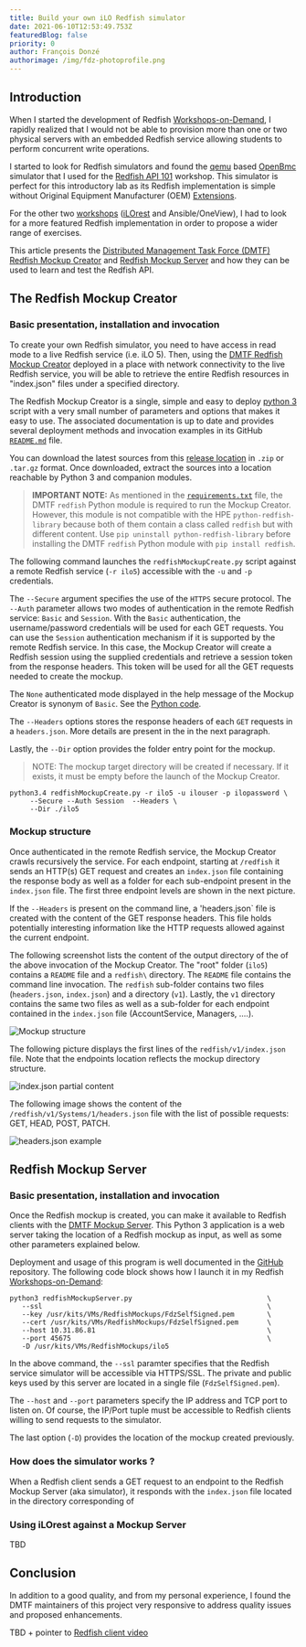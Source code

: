 ```yaml
---
title: Build your own iLO Redfish simulator
date: 2021-06-10T12:53:49.753Z
featuredBlog: false
priority: 0
author: François Donzé
authorimage: /img/fdz-photoprofile.png
---
```

## Introduction

When I started the development of Redfish [Workshops-on-Demand](https://hackshack.hpedev.io/workshops), I rapidly realized that I would not be able to provision more than one or two physical servers with an embedded Redfish service allowing students to perform concurrent write operations.

I started to look for Redfish simulators and found the [qemu](https://www.qemu.org/) based [OpenBmc](https://github.com/openbmc/openbmc) simulator that I used for the [Redfish API 101](https://hackshack.hpedev.io/workshops) workshop. This simulator is perfect for this introductory lab as its Redfish implementation is simple without Original Equipment Manufacturer (OEM) [Extensions](https://redfish.dmtf.org/redfish/mockups/v1/1060).

For the other two [workshops](https://hackshack.hpedev.io/workshops) ([iLOrest](http://hpe.com/info/resttool) and Ansible/OneView), I had to look for a more featured Redfish implementation in order to propose a wider range of exercises.

This article presents the [Distributed Management Task Force (DMTF)](https://redfish.dmtf.org/) [Redfish Mockup Creator](https://github.com/DMTF/Redfish-Mockup-Creator) and [Redfish Mockup Server](https://github.com/DMTF/Redfish-Mockup-Server) and how they can be used to learn and test the Redfish API.

## The Redfish Mockup Creator

### Basic presentation, installation and invocation

To create your own Redfish simulator, you need to have access in read mode to a live Redfish service (i.e. iLO 5). Then, using the [DMTF Redfish Mockup Creator](https://github.com/DMTF/Redfish-Mockup-Creator) deployed in a place with network connectivity to the live Redfish service, you will be able to retrieve the entire Redfish resources in "index.json" files under a specified directory.

The Redfish Mockup Creator is a single, simple and easy to deploy [python 3](https://www.python.org/downloads/) script with a very small number of parameters and options that makes it easy to use. The associated documentation is up to date and provides several deployment methods and invocation examples in its GitHub [`README.md`](https://github.com/DMTF/Redfish-Mockup-Creator#readme) file. 

You can download the latest sources from this [release location](https://github.com/DMTF/Redfish-Mockup-Creator/releases/tag/1.1.1) in `.zip` or `.tar.gz` format. Once downloaded, extract the sources into a location reachable by Python 3 and companion modules.

> **IMPORTANT NOTE:** As mentioned in the [`requirements.txt`](https://github.com/DMTF/Redfish-Mockup-Creator/blob/1.1.1/requirements.txt) file, the DMTF `redfish` Python module is required to run the Mockup Creator. However, this module is not compatible with the HPE `python-redfish-library` because both of them contain a class called `redfish` but with different content. Use `pip uninstall python-redfish-library` before installing the DMTF `redfish` Python module with `pip install redfish`. 

The following command launches the `redfishMockupCreate.py` script against a remote Redfish service (`-r ilo5`) accessible with the `-u` and `-p` credentials.

The `--Secure` argument specifies the use of the `HTTPS` secure protocol. The `--Auth` parameter allows two modes of authentication in the remote Redfish service: `Basic` and `Session`. With the `Basic` authentication, the username/password credentials will be used for each GET requests. You can use the `Session` authentication mechanism if it is supported by the remote Redfish service. In this case, the Mockup Creator will create a Redfish session using the supplied credentials and retrieve a session token from the response headers. This token will be used for all the GET requests needed to create the mockup.

The `None` authenticated mode displayed in the help message of the Mockup Creator is synonym of `Basic`. See the [Python code](https://github.com/DMTF/Redfish-Mockup-Creator/blob/1.1.1/redfishMockupCreate.py).

The `--Headers` options stores the response headers of each `GET` requests in a `headers.json`. More details are present in the in the next paragraph.

Lastly, the `--Dir` option provides the folder entry point for the mockup. 

> NOTE: The mockup target directory will be created if necessary. If it exists, it must be empty before the launch of the Mockup Creator.

```shell
python3.4 redfishMockupCreate.py -r ilo5 -u ilouser -p ilopassword \
     --Secure --Auth Session  --Headers \
     --Dir ./ilo5
```

### Mockup structure

Once authenticated in the remote Redfish service, the Mockup Creator crawls recursively the service. For each endpoint, starting at `/redfish` it sends an HTTP(s) GET request and creates an `index.json` file containing the response body as well as a folder for each sub-endpoint present in the `index.json` file. The first three endpoint levels are shown in the next picture.

If the `--Headers` is present on the command line, a 'headers.json` file is created with the content of the GET response headers. This file holds potentially interesting information like the HTTP requests allowed against the current endpoint.

The following screenshot lists the content of the output directory of the  of the above invocation of the Mockup Creator. The "root" folder (`ilo5`) contains a `README` file and a `redfish\` directory. The `README` file contains the command line invocation. The `redfish` sub-folder contains two files (`headers.json`, `index.json`) and a directory (`v1`). Lastly, the `v1` directory contains the same two files as well as a sub-folder for each endpoint contained in the `index.json` file (AccountService, Managers, ....).

![Mockup structure](/img/mockupdirstructure.png "Redfish mockup structure")

The following picture displays the first lines of the `redfish/v1/index.json` file. Note that the endpoints location reflects the mockup directory structure.

![index.json partial content](/img/redfishv1indexjson.png "index.json partial content")

The following image shows the content of the `/redfish/v1/Systems/1/headers.json` file with the list of possible requests: GET, HEAD, POST, PATCH. 

![headers.json example](/img/headersjson.png "Headers.json example")

## Redfish Mockup Server

### Basic presentation, installation and invocation

Once the Redfish mockup is created, you can make it available to Redfish clients with the [DMTF Mockup Server](https://github.com/DMTF/Redfish-Mockup-Server/releases/latest). This Python 3 application is a web server taking the location of a Redfish mockup as input, as well as some other parameters explained below.

Deployment and usage of this program is well documented in the [GitHub](https://github.com/DMTF/Redfish-Mockup-Server) repository. The following code block shows how I launch it in my Redfish [Workshops-on-Demand](https://hackshack.hpedev.io/workshops):

```Shell
python3 redfishMockupServer.py                                 \
   --ssl                                                       \
   --key /usr/kits/VMs/RedfishMockups/FdzSelfSigned.pem        \
   --cert /usr/kits/VMs/RedfishMockups/FdzSelfSigned.pem       \
   --host 10.31.86.81                                          \
   --port 45675                                                \
   -D /usr/kits/VMs/RedfishMockups/ilo5
```
In the above command, the `--ssl` paramter specifies that the Redfish service simulator will be accessible via HTTPS/SSL. The private and public keys used by this server are located in a single file (`FdzSelfSigned.pem`). 

The `--host` and `--port` parameters specify the IP address and TCP port to listen on. Of course, the IP/Port tuple must be accessible to Redfish clients willing to send requests to the simulator.

The last option (`-D`) provides the location of the mockup created previously.

### How does the simulator works ?

When a Redfish client sends a GET request to an endpoint to the Redfish Mockup Server (aka simulator), it responds with the `index.json` file located in the directory corresponding of 

### Using iLOrest against a Mockup Server

TBD

## Conclusion

In addition to a good quality, and from my personal experience, I found the DMTF maintainers of this project very responsive to address quality issues and proposed enhancements. 

TBD + pointer to [Redfish client video](https://youtu.be/ur9UKRV_0S8)